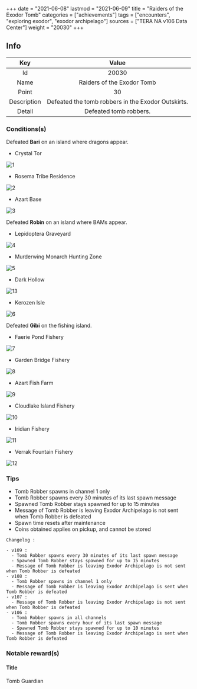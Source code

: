 +++
date = "2021-06-08"
lastmod = "2021-06-09"
title = "Raiders of the Exodor Tomb"
categories = ["achievements"]
tags = ["encounters", "exploring exodor", "exodor archipelago"]
sources = ["TERA NA v106 Data Center"]
weight = "20030"
+++

[1]: /images/achievements/encounters/20030_01.png
[2]: /images/achievements/encounters/20030_02.png
[3]: /images/achievements/encounters/20030_03.png
[4]: /images/achievements/encounters/20030_04.png
[5]: /images/achievements/encounters/20030_05.png
[13]: /images/achievements/encounters/20030_13.png
[6]: /images/achievements/encounters/20030_06.png
[7]: /images/achievements/encounters/20030_07.png
[8]: /images/achievements/encounters/20030_08.png
[9]: /images/achievements/encounters/20030_09.png
[10]: /images/achievements/encounters/20030_10.png
[11]: /images/achievements/encounters/20030_11.png
[12]: /images/achievements/encounters/20030_12.png

## Info

Key | Value
:-: | :-:
Id | 20030
Name | Raiders of the Exodor Tomb
Point | 30
Description | Defeated the tomb robbers in the Exodor Outskirts.
Detail | Defeated tomb robbers.

### Conditions(s)

Defeated **Bari** on an island where dragons appear.

- Crystal Tor

![1]

- Rosema Tribe Residence

![2]

- Azart Base

![3]

Defeated **Robin** on an island where BAMs appear.

- Lepidoptera Graveyard

![4]

- Murderwing Monarch Hunting Zone

![5]

- Dark Hollow

![13]

- Kerozen Isle

![6]

Defeated **Gibi** on the fishing island.

- Faerie Pond Fishery

![7]

- Garden Bridge Fishery

![8]

- Azart Fish Farm

![9]

- Cloudlake Island Fishery

![10]

- Iridian Fishery

![11]

- Verrak Fountain Fishery

![12]

### Tips
- Tomb Robber spawns in channel 1 only
- Tomb Robber spawns every 30 minutes of its last spawn message
- Spawned Tomb Robber stays spawned for up to 15 minutes
- Message of Tomb Robber is leaving Exodor Archipelago is not sent when Tomb Robber is defeated
- Spawn time resets after maintenance
- Coins obtained applies on pickup, and cannot be stored

```
Changelog :

- v109 : 
  - Tomb Robber spawns every 30 minutes of its last spawn message
  - Spawned Tomb Robber stays spawned for up to 15 minutes
  - Message of Tomb Robber is leaving Exodor Archipelago is not sent when Tomb Robber is defeated
- v108 :
  - Tomb Robber spawns in channel 1 only
  - Message of Tomb Robber is leaving Exodor Archipelago is sent when Tomb Robber is defeated
- v107 :
  - Message of Tomb Robber is leaving Exodor Archipelago is not sent when Tomb Robber is defeated
- v106 :
  - Tomb Robber spawns in all channels
  - Tomb Robber spawns every hour of its last spawn message
  - Spawned Tomb Robber stays spawned for up to 10 minutes
  - Message of Tomb Robber is leaving Exodor Archipelago is sent when Tomb Robber is defeated
```

### Notable reward(s)

#### Title
Tomb Guardian
